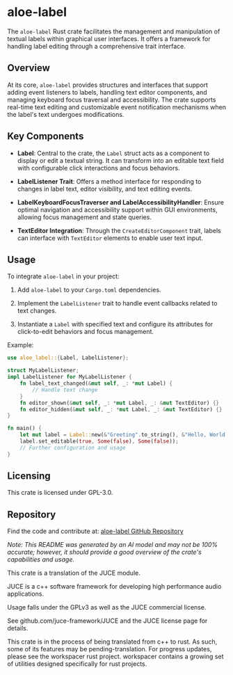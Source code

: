 # aloe-label

The `aloe-label` Rust crate facilitates the management and manipulation of textual labels within graphical user interfaces. It offers a framework for handling label editing through a comprehensive trait interface.

## Overview

At its core, `aloe-label` provides structures and interfaces that support adding event listeners to labels, handling text editor components, and managing keyboard focus traversal and accessibility. The crate supports real-time text editing and customizable event notification mechanisms when the label's text undergoes modifications.

## Key Components

- **Label**: Central to the crate, the `Label` struct acts as a component to display or edit a textual string. It can transform into an editable text field with configurable click interactions and focus behaviors.

- **LabelListener Trait**: Offers a method interface for responding to changes in label text, editor visibility, and text editing events.

- **LabelKeyboardFocusTraverser and LabelAccessibilityHandler**: Ensure optimal navigation and accessibility support within GUI environments, allowing focus management and state queries.

- **TextEditor Integration**: Through the `CreateEditorComponent` trait, labels can interface with `TextEditor` elements to enable user text input.

## Usage

To integrate `aloe-label` in your project:

1. Add `aloe-label` to your `Cargo.toml` dependencies.

2. Implement the `LabelListener` trait to handle event callbacks related to text changes.

3. Instantiate a `Label` with specified text and configure its attributes for click-to-edit behaviors and focus management.

Example:

```rust
use aloe_label::{Label, LabelListener};

struct MyLabelListener;
impl LabelListener for MyLabelListener {
    fn label_text_changed(&mut self, _: *mut Label) {
        // Handle text change
    }
    fn editor_shown(&mut self, _: *mut Label, _: &mut TextEditor) {}
    fn editor_hidden(&mut self, _: *mut Label, _: &mut TextEditor) {}
}

fn main() {
    let mut label = Label::new(&"Greeting".to_string(), &"Hello, World!".to_string());
    label.set_editable(true, Some(false), Some(false));
    // Further configuration and usage
}
```

## Licensing

This crate is licensed under GPL-3.0.

## Repository

Find the code and contribute at: [aloe-label GitHub Repository](https://github.com/klebs6/aloe-rs)

*Note: This README was generated by an AI model and may not be 100% accurate; however, it should provide a good overview of the crate's capabilities and usage.*

This crate is a translation of the JUCE module.

JUCE is a c++ software framework for developing high performance audio applications.

Usage falls under the GPLv3 as well as the JUCE commercial license.

See github.com/juce-framework/JUCE and the JUCE license page for details.

This crate is in the process of being translated from c++ to rust. As such, some of its features may be pending-translation. For progress updates, please see the workspacer rust project. workspacer contains a growing set of utilities designed specifically for rust projects.
